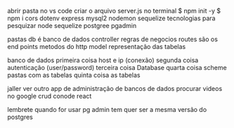 abrir pasta no vs code 
criar o arquivo server.js
no terminal
$ npm init -y
$ npm i cors dotenv express mysql2 nodemon sequelize 
tecnologias para pesquizar node sequelize postgree pgadmin

pastas
db é banco de dados
controller regras de negocios
routes são os end points metodos do http
model representação das tabelas

banco de dados 
primeira coisa host e ip (conexão)
segunda coisa autenticação (user/password)
terceira coisa Database
quarta coisa scheme pastas com as tabelas
quinta coisa as tabelas

jaller ver outro app de administração de bancos de dados
procurar videos no google crud conode react

lembrete quando for usar pg admin tem quer ser a mesma versão do postgres